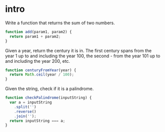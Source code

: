 # intro

Write a function that returns the sum of two numbers.

```js
function add(param1, param2) {
  return param1 + param2;
}
```

Given a year, return the century it is in. The first century spans from the year 1 up to and including the year 100, the second - from the year 101 up to and including the year 200, etc.

```js
function centuryFromYear(year) {
  return Math.ceil(year / 100);
}
```

Given the string, check if it is a palindrome.

```js
function checkPalindrome(inputString) {
  var a = inputString
    .split('')
    .reverse()
    .join('');
  return inputString === a;
}
```
